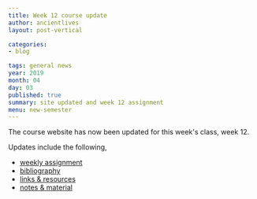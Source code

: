 ```yaml
---
title: Week 12 course update
author: ancientlives
layout: post-vertical

categories:
- blog

tags: general news
year: 2019
month: 04
day: 03
published: true
summary: site updated and week 12 assignment
menu: new-semester
---
```


The course website has now been updated for this week's class, week 12.

Updates include the following,

* [weekly assignment](/weekly_assignment)
* [bibliography](/bibliography)
* [links & resources](/links)
* [notes & material](/notes)

